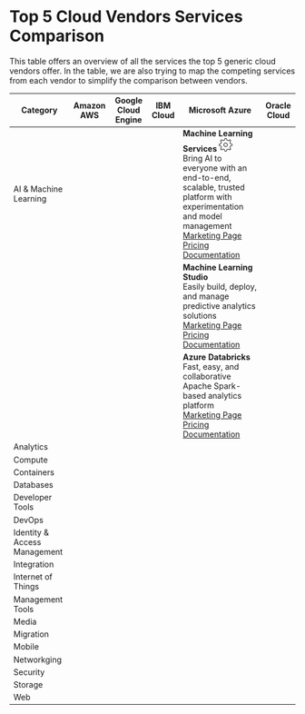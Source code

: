 # Top 5 Cloud Vendors Services Comparison

This table offers an overview of all the services the top 5 generic cloud vendors
offer. In the table, we are also trying to map the competing services from each
vendor to simplify the comparison between vendors.

| Category | Amazon AWS | Google Cloud Engine | IBM Cloud | Microsoft Azure | Oracle Cloud |
| -------- | ---------- | ------------------- | --------- | --------------- | ------------ |
| AI & Machine Learning |  |  |  | **Machine Learning Services** <img src="../images/icons/gear.svg" title="Cloud Service" height="24"> <br> Bring AI to everyone with an end-to-end, scalable, trusted platform with experimentation and model management <br> [Marketing Page](https://azure.microsoft.com/en-us/services/machine-learning-services/) <br> [Pricing](https://azure.microsoft.com/en-us/pricing/details/machine-learning-services/) <br> [Documentation](https://azure.microsoft.com/en-us/services/machine-learning-services/) |  |
|  |  |  |  | **Machine Learning Studio** <br> Easily build, deploy, and manage predictive analytics solutions <br> [Marketing Page](https://azure.microsoft.com/en-us/services/machine-learning-studio/) <br> [Pricing](https://azure.microsoft.com/en-us/pricing/details/machine-learning-studio/) <br> [Documentation](https://docs.microsoft.com/en-us/azure/machine-learning/studio/) |  |
|  |  |  |  | **Azure Databricks** <br> Fast, easy, and collaborative Apache Spark-based analytics platform <br> [Marketing Page](https://azure.microsoft.com/en-us/services/databricks/) <br> [Pricing](https://azure.microsoft.com/en-us/pricing/details/databricks/) <br> [Documentation](https://docs.microsoft.com/en-us/azure/azure-databricks/) |  |
| Analytics |  |  |  |  |  |
| Compute |  |  |  |  |  |
| Containers |  |  |  |  |  |
| Databases |  |  |  |  |  |
| Developer Tools |  |  |  |  |  |
| DevOps |  |  |  |  |  |
| Identity & Access Management |  |  |  |  |  |
| Integration |  |  |  |  |  |
| Internet of Things |  |  |  |  |  |
| Management Tools |  |  |  |  |  |
| Media |  |  |  |  |  |
| Migration |  |  |  |  |  |
| Mobile |  |  |  |  |  |
| Networkging |  |  |  |  |  |
| Security |  |  |  |  |  |
| Storage |  |  |  |  |  |
| Web |  |  |  |  |  |

[service]: ../images/icons/gear.svg "Cloud Service"